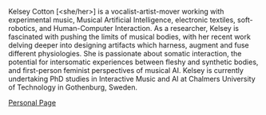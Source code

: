 Kelsey Cotton [<she/her>] is a vocalist-artist-mover working with experimental music, Musical Artificial Intelligence, electronic textiles, soft-robotics, and Human-Computer Interaction. As a researcher, Kelsey is fascinated with pushing the limits of musical bodies, with her recent work delving deeper into designing artifacts which harness, augment and fuse different physiologies. She is passionate about somatic interaction, the potential for intersomatic experiences between fleshy and synthetic bodies, and first-person feminist perspectives of musical AI. Kelsey is currently undertaking PhD studies in Interactive Music and AI at Chalmers University of Technology in Gothenburg, Sweden.

[Personal Page](https://www.kelseycotton.com/)
